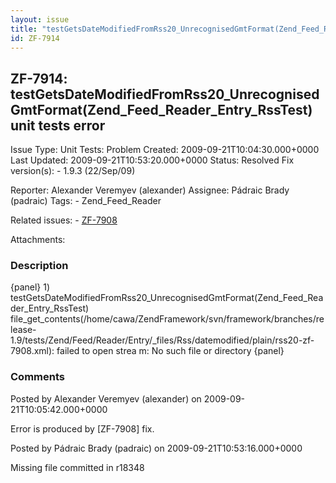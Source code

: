 ```yaml
---
layout: issue
title: "testGetsDateModifiedFromRss20_UnrecognisedGmtFormat(Zend_Feed_Reader_Entry_RssTest) unit tests error"
id: ZF-7914
---
```


ZF-7914: testGetsDateModifiedFromRss20\_UnrecognisedGmtFormat(Zend\_Feed\_Reader\_Entry\_RssTest) unit tests error
------------------------------------------------------------------------------------------------------------------

 Issue Type: Unit Tests: Problem Created: 2009-09-21T10:04:30.000+0000 Last Updated: 2009-09-21T10:53:20.000+0000 Status: Resolved Fix version(s): - 1.9.3 (22/Sep/09)
 
 Reporter:  Alexander Veremyev (alexander)  Assignee:  Pádraic Brady (padraic)  Tags: - Zend\_Feed\_Reader
 
 Related issues: - [ZF-7908](/issues/browse/ZF-7908)
 
 Attachments: 
### Description

{panel} 1) testGetsDateModifiedFromRss20\_UnrecognisedGmtFormat(Zend\_Feed\_Reader\_Entry\_RssTest) file\_get\_contents(/home/cawa/ZendFramework/svn/framework/branches/release-1.9/tests/Zend/Feed/Reader/Entry/\_files/Rss/datemodified/plain/rss20-zf-7908.xml): failed to open strea m: No such file or directory {panel}

 

 

### Comments

Posted by Alexander Veremyev (alexander) on 2009-09-21T10:05:42.000+0000

Error is produced by [ZF-7908] fix.

 

 

Posted by Pádraic Brady (padraic) on 2009-09-21T10:53:16.000+0000

Missing file committed in r18348

 

 